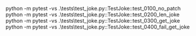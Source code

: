 python -m pytest -vs .\tests\test_joke.py::TestJoke::test_0100_no_patch
python -m pytest -vs .\tests\test_joke.py::TestJoke::test_0200_len_joke
python -m pytest -vs .\tests\test_joke.py::TestJoke::test_0300_get_joke
python -m pytest -vs .\tests\test_joke.py::TestJoke::test_0400_fail_get_joke